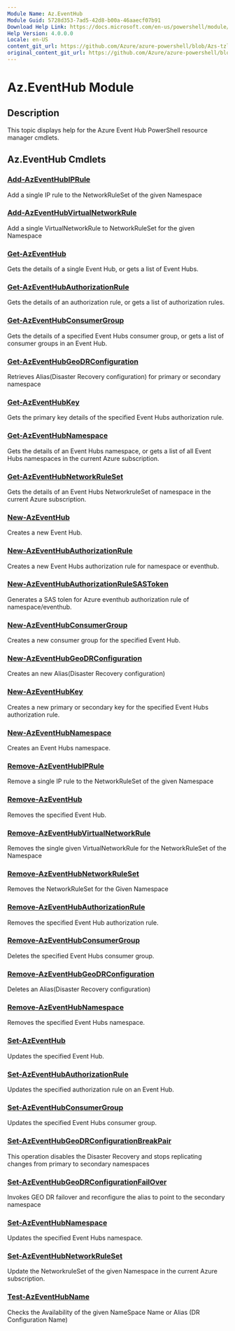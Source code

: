 ```yaml
---
Module Name: Az.EventHub
Module Guid: 5728d353-7ad5-42d8-b00a-46aaecf07b91
Download Help Link: https://docs.microsoft.com/en-us/powershell/module/az.eventhub
Help Version: 4.0.0.0
Locale: en-US
content_git_url: https://github.com/Azure/azure-powershell/blob/Azs-tzl/src/EventHub/EventHub/help/Az.EventHub.md
original_content_git_url: https://github.com/Azure/azure-powershell/blob/Azs-tzl/src/EventHub/EventHub/help/Az.EventHub.md
---
```


# Az.EventHub Module
## Description
This topic displays help for the Azure Event Hub PowerShell resource manager cmdlets.

## Az.EventHub Cmdlets
### [Add-AzEventHubIPRule](Add-AzEventHubIPRule.md)
Add a single IP rule to the NetworkRuleSet of the given Namespace

### [Add-AzEventHubVirtualNetworkRule](Add-AzEventHubVirtualNetworkRule.md)
Add a single VirtualNetworkRule to NetworkRuleSet for the given Namespace

### [Get-AzEventHub](Get-AzEventHub.md)
Gets the details of a single Event Hub, or gets a list of Event Hubs.

### [Get-AzEventHubAuthorizationRule](Get-AzEventHubAuthorizationRule.md)
Gets the details of an authorization rule, or gets a list of authorization rules.

### [Get-AzEventHubConsumerGroup](Get-AzEventHubConsumerGroup.md)
Gets the details of a specified Event Hubs consumer group, or gets a list of consumer groups in an Event Hub.

### [Get-AzEventHubGeoDRConfiguration](Get-AzEventHubGeoDRConfiguration.md)
Retrieves Alias(Disaster Recovery configuration) for primary or secondary namespace

### [Get-AzEventHubKey](Get-AzEventHubKey.md)
Gets the primary key details of the specified Event Hubs authorization rule.

### [Get-AzEventHubNamespace](Get-AzEventHubNamespace.md)
Gets the details of an Event Hubs namespace, or gets a list of all Event Hubs namespaces in the current Azure subscription.

### [Get-AzEventHubNetworkRuleSet](Get-AzEventHubNetworkRuleSet.md)
Gets the details of an Event Hubs NetworkruleSet of namespace in the current Azure subscription.

### [New-AzEventHub](New-AzEventHub.md)
Creates a new Event Hub.

### [New-AzEventHubAuthorizationRule](New-AzEventHubAuthorizationRule.md)
Creates a new Event Hubs authorization rule for namespace or eventhub.

### [New-AzEventHubAuthorizationRuleSASToken](New-AzEventHubAuthorizationRuleSASToken.md)
Generates a SAS tolen for Azure eventhub authorization rule of namespace/eventhub. 

### [New-AzEventHubConsumerGroup](New-AzEventHubConsumerGroup.md)
Creates a new consumer group for the specified Event Hub.

### [New-AzEventHubGeoDRConfiguration](New-AzEventHubGeoDRConfiguration.md)
Creates an new Alias(Disaster Recovery configuration)

### [New-AzEventHubKey](New-AzEventHubKey.md)
Creates a new primary or secondary key for the specified Event Hubs authorization rule.

### [New-AzEventHubNamespace](New-AzEventHubNamespace.md)
Creates an Event Hubs namespace.

### [Remove-AzEventHubIPRule](Remove-AzEventHubIPRule.md)
Remove a single IP rule to the NetworkRuleSet of the given Namespace

### [Remove-AzEventHub](Remove-AzEventHub.md)
Removes the specified Event Hub.

### [Remove-AzEventHubVirtualNetworkRule](Remove-AzEventHubVirtualNetworkRule.md)
Removes the single given VirtualNetworkRule for the NetworkRuleSet of the Namespace

### [Remove-AzEventHubNetworkRuleSet](Remove-AzEventHubNetworkRuleSet.md)
Removes the NetworkRuleSet for the Given Namespace

### [Remove-AzEventHubAuthorizationRule](Remove-AzEventHubAuthorizationRule.md)
Removes the specified Event Hub authorization rule.

### [Remove-AzEventHubConsumerGroup](Remove-AzEventHubConsumerGroup.md)
Deletes the specified Event Hubs consumer group.

### [Remove-AzEventHubGeoDRConfiguration](Remove-AzEventHubGeoDRConfiguration.md)
Deletes an Alias(Disaster Recovery configuration)

### [Remove-AzEventHubNamespace](Remove-AzEventHubNamespace.md)
Removes the specified Event Hubs namespace.

### [Set-AzEventHub](Set-AzEventHub.md)
Updates the specified Event Hub.

### [Set-AzEventHubAuthorizationRule](Set-AzEventHubAuthorizationRule.md)
Updates the specified authorization rule on an Event Hub.

### [Set-AzEventHubConsumerGroup](Set-AzEventHubConsumerGroup.md)
Updates the specified Event Hubs consumer group.

### [Set-AzEventHubGeoDRConfigurationBreakPair](Set-AzEventHubGeoDRConfigurationBreakPair.md)
This operation disables the Disaster Recovery and stops replicating changes from primary to secondary namespaces

### [Set-AzEventHubGeoDRConfigurationFailOver](Set-AzEventHubGeoDRConfigurationFailOver.md)
Invokes GEO DR failover and reconfigure the alias to point to the secondary namespace

### [Set-AzEventHubNamespace](Set-AzEventHubNamespace.md)
Updates the specified Event Hubs namespace.

### [Set-AzEventHubNetworkRuleSet](Set-AzEventHubNetworkRuleSet.md)
Update the NetworkruleSet of the given Namespace in the current Azure subscription.

### [Test-AzEventHubName](Test-AzEventHubName.md)
Checks the Availability of the given NameSpace Name or Alias (DR Configuration Name)

